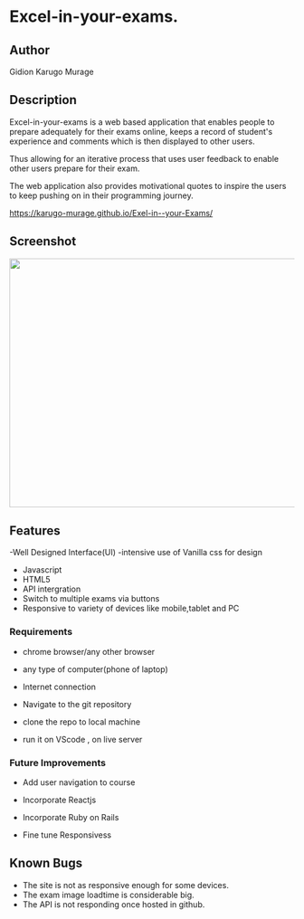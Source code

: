 # Excel-in-your-exams.

## Author 

 Gidion Karugo Murage

 ## Description

Excel-in-your-exams is a web based application that enables people to prepare adequately for their exams online, keeps a record of student's experience and comments which is then displayed to other users.

Thus allowing for an iterative process that uses user feedback to enable other users prepare for their exam.

The web application also provides motivational quotes to inspire the users to keep pushing on in their programming journey.

https://karugo-murage.github.io/Exel-in--your-Exams/

 
## Screenshot

<img src="./Assets/images/SUCCESS.png" width="900px" height="440px">  

## Features

-Well Designed Interface(UI)
-intensive use of Vanilla css for design
- Javascript
- HTML5
- API intergration
- Switch to multiple exams via buttons
- Responsive to variety of devices like mobile,tablet and PC

### Requirements

- chrome browser/any other browser

- any type of computer(phone of laptop)

- Internet connection

- Navigate to the git repository

- clone the repo to local machine

- run it on VScode , on live server

### Future Improvements

- Add user navigation to course

- Incorporate Reactjs

- Incorporate Ruby on Rails

- Fine tune Responsivess


## Known Bugs
- The site is not as responsive enough for some devices.
- The exam image loadtime is considerable big.
- The API is not responding once hosted in github.